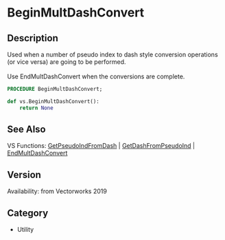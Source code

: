 # BeginMultDashConvert

## Description
Used when a number of pseudo index to dash style conversion operations (or vice versa) are going to be performed. <BR>
<BR>
Use EndMultDashConvert when the conversions are complete.

```pascal
PROCEDURE BeginMultDashConvert;
```

```python
def vs.BeginMultDashConvert():
    return None
```

## See Also
VS Functions:
[GetPseudoIndFromDash](GetPseudoIndFromDash.md) 
| [GetDashFromPseudoInd](GetDashFromPseudoInd.md) 
| [EndMultDashConvert](EndMultDashConvert.md)

## Version
Availability: from Vectorworks 2019

## Category
* Utility

